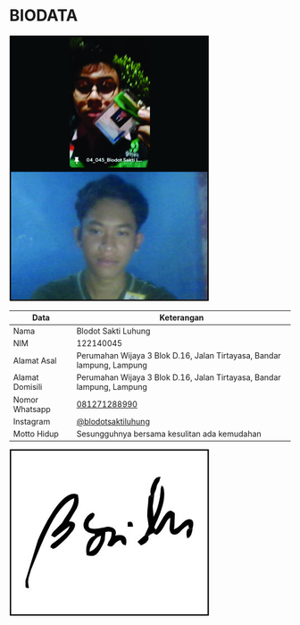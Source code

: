 # BIODATA

![Foto](045_foto.jpg)

| Data            | Keterangan |
| --------------- | ------------- |
| Nama            | Blodot Sakti Luhung |
| NIM             | 122140045 |
| Alamat Asal     | Perumahan Wijaya 3 Blok D.16, Jalan Tirtayasa, Bandar lampung, Lampung |
| Alamat Domisili | Perumahan Wijaya 3 Blok D.16, Jalan Tirtayasa, Bandar lampung, Lampung |
| Nomor Whatsapp  | [081271288990](https://wa.me/+6281271288990) |
| Instagram       | [@blodotsaktiluhung](https://instagram.com/blodotsaktiluhung) |
| Motto Hidup     | Sesungguhnya bersama kesulitan ada kemudahan |

![TTD](045_ttd.jpg)

